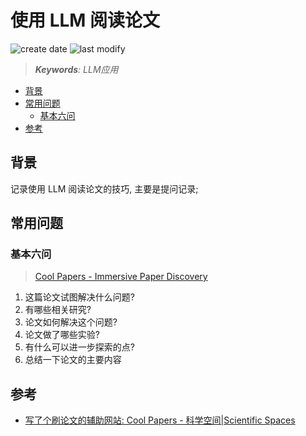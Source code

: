 使用 LLM 阅读论文
===
<!--START_SECTION:badge-->
![create date](https://img.shields.io/static/v1?label=create%20date&message=2024-01-xx&label_color=gray&color=lightsteelblue&style=flat-square)
![last modify](https://img.shields.io/static/v1?label=last%20modify&message=2025-09-19%2004%3A11%3A35&label_color=gray&color=thistle&style=flat-square)
<!--END_SECTION:badge-->
<!--info
top: false
draft: false
hidden: true
tags: [llm_app]
-->

> ***Keywords**: LLM应用*

<!--START_SECTION:toc-->
- [背景](#背景)
- [常用问题](#常用问题)
    - [基本六问](#基本六问)
- [参考](#参考)
<!--END_SECTION:toc-->


## 背景

记录使用 LLM 阅读论文的技巧, 主要是提问记录;

## 常用问题

### 基本六问
> [Cool Papers - Immersive Paper Discovery](https://papers.cool/)

1. 这篇论文试图解决什么问题?
2. 有哪些相关研究?
3. 论文如何解决这个问题?
4. 论文做了哪些实验?
5. 有什么可以进一步探索的点?
6. 总结一下论文的主要内容


## 参考

- [写了个刷论文的辅助网站: Cool Papers - 科学空间|Scientific Spaces](https://kexue.fm/archives/9907)